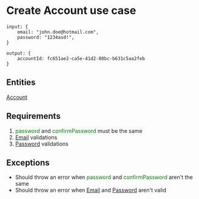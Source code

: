 # Create Account use case

```
input: {
    email: "john.doe@hotmail.com",
    password: "1234asd!",
}

output: {
    accountId: fc651ae2-ca5e-41d2-80bc-b631c5aa2feb
}
```

## Entities
[Account](../entitites/Account.md)

## Requirements

<ol>
  <li>
  <span style="color: green">password</span> and <span style="color: green">confirmPassword</span> must be the same
  </li>
  <li>
    <a href="../value-objects/email.md">Email<a> validations
  </li>
  <li>
    <a href="../value-objects/email.md">Password<a> validations
  </li>
</ol>

## Exceptions

<ul>
  <li>
    Should throw an error when <span style="color: green">password</span> and <span style="color: green">confirmPassword</span> aren't the same
  </li>
    <li>
    Should throw an error when <a href="../value-objects/email.md">Email<a> and <a href="../value-objects/email.md">Password<a> aren't valid
  </li>
</ul>